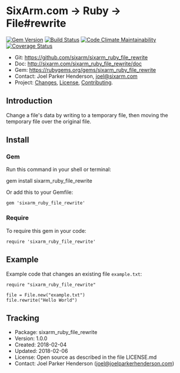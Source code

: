 # SixArm.com → Ruby → <br> File#rewrite

<!--header-open-->

[![Gem Version](https://badge.fury.io/rb/sixarm_ruby_file_rewrite.svg)](http://badge.fury.io/rb/sixarm_ruby_file_rewrite)
[![Build Status](https://travis-ci.org/SixArm/sixarm_ruby_file_rewrite.png)](https://travis-ci.org/SixArm/sixarm_ruby_file_rewrite)
[![Code Climate Maintainability](https://api.codeclimate.com/v1/badges/4061fe43b9c37afc7617/maintainability)](https://codeclimate.com/github/SixArm/sixarm_ruby_file_rewrite/maintainability)
[![Coverage Status](https://coveralls.io/repos/SixArm/sixarm_ruby_file_rewrite/badge.svg?branch=master&service=github)](https://coveralls.io/github/SixArm/sixarm_ruby_file_rewrite?branch=master)

* Git: <https://github.com/sixarm/sixarm_ruby_file_rewrite>
* Doc: <http://sixarm.com/sixarm_ruby_file_rewrite/doc>
* Gem: <https://rubygems.org/gems/sixarm_ruby_file_rewrite>
* Contact: Joel Parker Henderson, <joel@sixarm.com>
* Project: [Changes](CHANGES.md), [License](LICENSE.md), [Contributing](CONTRIBUTING.md).

<!--header-shut-->

## Introduction

Change a file's data by writing to a temporary file, then moving the temporary file over the original file.


<!--install-opent-->

## Install

### Gem

Run this command in your shell or terminal:

gem install sixarm_ruby_file_rewrite

Or add this to your Gemfile:

    gem 'sixarm_ruby_file_rewrite'

### Require

To require this gem in your code:

    require 'sixarm_ruby_file_rewrite'

<!--install-shut-->


## Example

Example code that changes an existing file `example.txt`:

    require "sixarm_ruby_file_rewrite"

    file = File.new("example.txt")
    file.rewrite("Hello World")


## Tracking

* Package: sixarm_ruby_file_rewrite
* Version: 1.0.0
* Created: 2018-02-04
* Updated: 2018-02-06
* License: Open source as described in the file LICENSE.md
* Contact: Joel Parker Henderson (joel@joelparkerhenderson.com)
